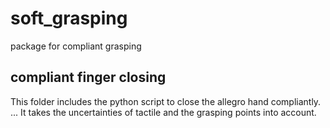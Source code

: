 # soft_grasping
package for compliant grasping


## compliant finger closing
This folder includes the python script to close the allegro hand compliantly. ...
It takes the uncertainties of tactile and the grasping points into account. 
